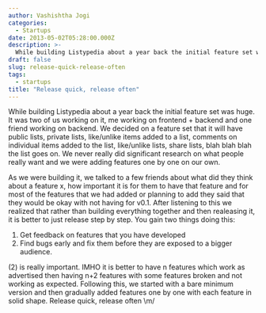 ```yaml
---
author: Vashishtha Jogi
categories:
  - Startups
date: 2013-05-02T05:28:00.000Z
description: >-
  While building Listypedia about a year back the initial feature set was huge. It was two of us working on it, me working on frontend + backend and one friend working on backend.
draft: false
slug: release-quick-release-often
tags:
  - startups
title: "Release quick, release often"
---
```


While building Listypedia about a year back the initial feature set was huge. It was two of us working on it, me working on frontend + backend and one friend working on backend. We decided on a feature set that it will have public lists, private lists, like/unlike items added to a list, comments on individual items added to the list, like/unlike lists, share lists, blah blah blah the list goes on. We never really did significant research on what people really want and we were adding features one by one on our own.

As we were building it, we talked to a few friends about what did they think about a feature x, how important it is for them to have that feature and for most of the features that we had added or planning to add they said that they would be okay with not having for v0.1. After listening to this we realized that rather than building everything together and then realeasing it, it is better to just release step by step. You gain two things doing this:
1. Get feedback on features that you have developed
2. Find bugs early and fix them before they are exposed to a bigger audience.

(2) is really important. IMHO it is better to have n features which work as advertised then having n+2 features with some features broken and not working as expected. Following this, we started with a bare minimum version and then gradually added features one by one with each feature in solid shape.
Release quick, release often \m/
